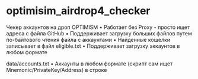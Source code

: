 # optimisim_airdrop4_checker
Чекер аккаунтов на дроп OPTIMISM
• Работает без Proxy - просто ищет адреса с файла GitHub
• Поддерживает загрузку больших файлов путем по-байтового чтения файла с аккаунтами
• Найденные кошелки записывает в файл eligible.txt • Поддерживает загрузку аккаунтов в любом формате

data/accounts.txt
• Аккаунты в любом формате (скрипт сам ищет Mnemonic/PrivateKey/Address) в строке


